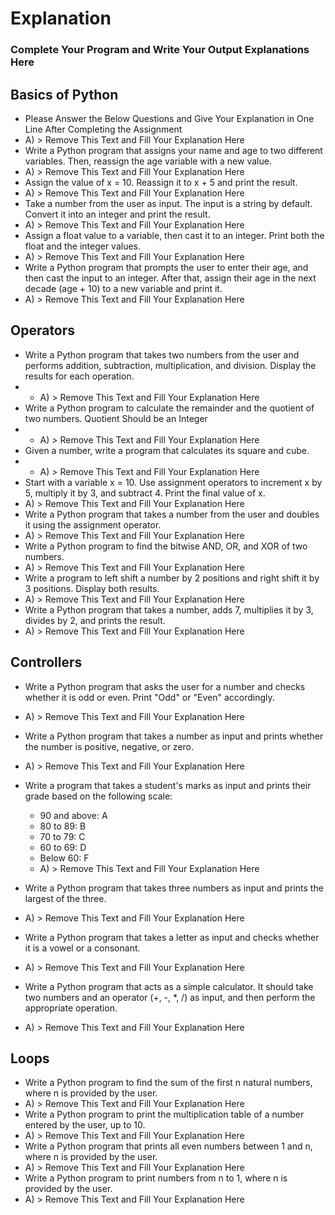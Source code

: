 # Explanation 
### Complete Your Program and Write Your Output Explanations Here


## Basics of Python

 - Please Answer the Below Questions and Give Your Explanation in One Line After Completing the Assignment
 - A) > Remove This Text and Fill Your Explanation Here
 - Write a Python program that assigns your name and age to two different variables. Then, reassign the age variable with a new value.
 - A) > Remove This Text and Fill Your Explanation Here
 - Assign the value of x = 10. Reassign it to x + 5 and print the result.
 - A) > Remove This Text and Fill Your Explanation Here
 -  Take a number from the user as input. The input is a string by default. Convert it into an integer and print the result.
 - A) > Remove This Text and Fill Your Explanation Here
 - Assign a float value to a variable, then cast it to an integer. Print both the float and the integer values.
 - A) > Remove This Text and Fill Your Explanation Here
 - Write a Python program that prompts the user to enter their age, and then cast the input to an integer. After that, assign their age in the next decade (age + 10) to a new variable and print it.
 - A) > Remove This Text and Fill Your Explanation Here

## Operators
- Write a Python program that takes two numbers from the user and performs addition, subtraction, multiplication, and division. Display the results for each operation.
- - A) > Remove This Text and Fill Your Explanation Here
-  Write a Python program to calculate the remainder and the quotient of two numbers. Quotient Should be an Integer
-  - A) > Remove This Text and Fill Your Explanation Here
-  Given a number, write a program that calculates its square and cube.
-  - A) > Remove This Text and Fill Your Explanation Here
-  Start with a variable x = 10. Use assignment operators to increment x by 5, multiply it by 3, and subtract 4. Print the final value of x.
-  A) > Remove This Text and Fill Your Explanation Here
-   Write a Python program that takes a number from the user and doubles it using the assignment operator.
-  A) > Remove This Text and Fill Your Explanation Here
-   Write a Python program to find the bitwise AND, OR, and XOR of two numbers.
-  A) > Remove This Text and Fill Your Explanation Here
-   Write a program to left shift a number by 2 positions and right shift it by 3 positions. Display both results.
-  A) > Remove This Text and Fill Your Explanation Here
-   Write a Python program that takes a number, adds 7, multiplies it by 3, divides by 2, and prints the result.
-  A) > Remove This Text and Fill Your Explanation Here

## Controllers 
- Write a Python program that asks the user for a number and checks whether it is odd or even. Print "Odd" or "Even" accordingly.
-  A) > Remove This Text and Fill Your Explanation Here 
- Write a Python program that takes a number as input and prints whether the number is positive, negative, or zero.
-  A) > Remove This Text and Fill Your Explanation Here
- Write a program that takes a student's marks as input and prints their grade based on the following scale:
  - 90 and above: A
  -  80 to 89: B
  -  70 to 79: C
  -  60 to 69: D
  -  Below 60: F
  -  A) > Remove This Text and Fill Your Explanation Here

- Write a Python program that takes three numbers as input and prints the largest of the three.
-  A) > Remove This Text and Fill Your Explanation Here
- Write a Python program that takes a letter as input and checks whether it is a vowel or a consonant.
-  A) > Remove This Text and Fill Your Explanation Here
- Write a Python program that acts as a simple calculator. It should take two numbers and an operator (+, -, *, /) as input, and then perform the appropriate operation.
-  A) > Remove This Text and Fill Your Explanation Here

## Loops

- Write a Python program to find the sum of the first n natural numbers, where n is provided by the user.
-  A) > Remove This Text and Fill Your Explanation Here
- Write a Python program to print the multiplication table of a number entered by the user, up to 10.
-  A) > Remove This Text and Fill Your Explanation Here
- Write a Python program that prints all even numbers between 1 and n, where n is provided by the user.
-  A) > Remove This Text and Fill Your Explanation Here
- Write a Python program to print numbers from n to 1, where n is provided by the user.
-  A) > Remove This Text and Fill Your Explanation Here
